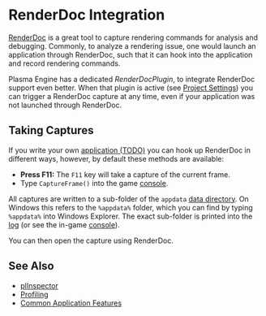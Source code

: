 # RenderDoc Integration

[RenderDoc](https://renderdoc.org/) is a great tool to capture rendering commands for analysis and debugging. Commonly, to analyze a rendering issue, one would launch an application through RenderDoc, such that it can hook into the application and record rendering commands.

Plasma Engine has a dedicated *RenderDocPlugin*, to integrate RenderDoc support even better. When that plugin is active (see [Project Settings](../projects/project-settings.md)) you can trigger a RenderDoc capture at any time, even if your application was not launched through RenderDoc.

## Taking Captures

If you write your own [application (TODO)](../runtime/application/application.md) you can hook up RenderDoc in different ways, however, by default these methods are available:

* **Press F11:** The `F11` key will take a capture of the current frame.
* Type `CaptureFrame()` into the game [console](console.md).

All captures are written to a sub-folder of the `appdata` [data directory](../projects/data-directories.md). On Windows this refers to the `%appdata%` folder, which you can find by typing `%appdata%` into Windows Explorer. The exact sub-folder is printed into the [log](logging.md) (or see the in-game [console](console.md)).

You can then open the capture using RenderDoc.

## See Also


* [plInspector](../tools/inspector.md)
* [Profiling](../performance/profiling.md)
* [Common Application Features](../runtime/application/common-application-features.md)
